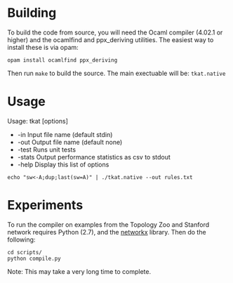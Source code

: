 # Building

To build the code from source, you will need the Ocaml compiler (4.02.1 or higher) and the ocamlfind and ppx_deriving utilities. The easiest way to install these is via opam:

```
opam install ocamlfind ppx_deriving
```

Then run `make` to build the source. The main exectuable will be: `tkat.native`


# Usage

Usage: tkat [options]
  * \-in   Input file name (default stdin)
  * \-out   Output file name (default none)
  * \-test   Runs unit tests
  * \-stats   Output performance statistics as csv to stdout
  * \-help  Display this list of options

`echo "sw<-A;dup;last(sw=A)" | ./tkat.native --out rules.txt`

# Experiments

To run the compiler on examples from the Topology Zoo and Stanford network requires Python (2.7), and the [networkx](https://networkx.github.io/) library. Then do the following:

```
cd scripts/
python compile.py
```

Note: This may take a very long time to complete.
